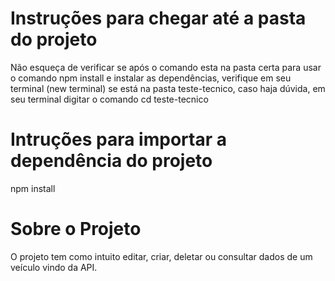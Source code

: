 # Instruções para chegar até a pasta do projeto

Não esqueça de verificar se após o comando esta na pasta certa para usar o comando npm install e instalar as dependências, verifique em seu terminal (new terminal) se está na pasta teste-tecnico, caso haja dúvida, em seu terminal digitar o comando cd teste-tecnico

# Intruções para importar a dependência do projeto

npm install

# Sobre o Projeto

O projeto tem como intuito editar, criar, deletar ou consultar dados de um veículo vindo da API.